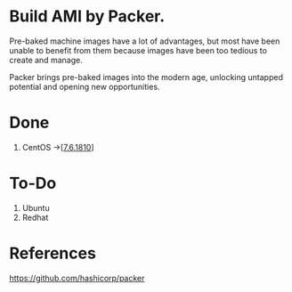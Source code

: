 # Build AMI by Packer.
Pre-baked machine images have a lot of advantages, but most have been unable to benefit from them because images have been too tedious to create and manage.

Packer brings pre-baked images into the modern age, unlocking untapped potential and opening new opportunities.

# Done

1. CentOS ->[[7.6.1810][3f17620d]]

  [3f17620d]: https://github.com/herochinese/ami-boxer/tree/master/centos "7.6.1810"


# To-Do

1. Ubuntu
2. Redhat


# References
https://github.com/hashicorp/packer
